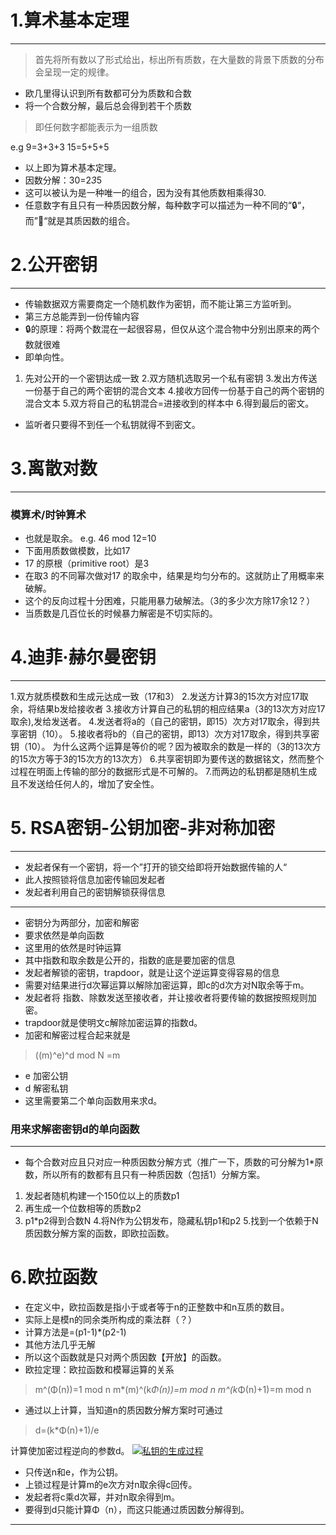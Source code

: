 # 1.算术基本定理
-------

> 首先将所有数以了形式给出，标出所有质数，在大量数的背景下质数的分布会呈现一定的规律。

- 欧几里得认识到所有数都可分为质数和合数
- 将一个合数分解，最后总会得到若干个质数

>即任何数字都能表示为一组质数

e.g 9=3+3+3
15=5+5+5
- 以上即为算术基本定理。
- 因数分解：30=2*3*5
- 这可以被认为是一种唯一的组合，因为没有其他质数相乘得30.
- 任意数字有且只有一种质因数分解，每种数字可以描述为一种不同的“🔒“，而”🔑“就是其质因数的组合。

# 2.公开密钥
---
- 传输数据双方需要商定一个随机数作为密钥，而不能让第三方监听到。
-  第三方总能弄到一份传输内容
- 🔒的原理：将两个数混在一起很容易，但仅从这个混合物中分别出原来的两个数就很难
- 即单向性。

1. 先对公开的一个密钥达成一致
2.双方随机选取另一个私有密钥
3.发出方传送一份基于自己的两个密钥的混合文本
4.接收方回传一份基于自己的两个密钥的混合文本
5.双方将自己的私钥混合=进接收到的样本中
6.得到最后的密文。

- 监听者只要得不到任一个私钥就得不到密文。

# 3.离散对数
---
### 模算术/时钟算术
- 也就是取余。
e.g. 46 mod 12=10
- 下面用质数做模数，比如17
- 17 的原根（primitive root）是3
- 在取3 的不同幂次做对17 的取余中，结果是均匀分布的。这就防止了用概率来破解。
- 这个的反向过程十分困难，只能用暴力破解法。（3的多少次方除17余12？）
- 当质数是几百位长的时候暴力解密是不切实际的。

# 4.迪菲·赫尔曼密钥
---
1.双方就质模数和生成元达成一致（17和3）
2.发送方计算3的15次方对应17取余，将结果b发给接收者
3.接收方计算自己的私钥的相应结果a（3的13次方对应17取余),发给发送者。
4.发送者将a的（自己的密钥，即15）次方对17取余，得到共享密钥（10）。
5.接收者将b的（自己的密钥，即13）次方对17取余，得到共享密钥（10）。
为什么这两个运算是等价的呢？因为被取余的数是一样的（3的13次方的15次方等于3的15次方的13次方）
6.共享密钥即为要传送的数据铭文，然而整个过程在明面上传输的部分的数据形式是不可解的。
7.而两边的私钥都是随机生成且不发送给任何人的，增加了安全性。
# 5. RSA密钥-公钥加密-非对称加密
----
- 发起者保有一个密钥，将一个”打开的锁交给即将开始数据传输的人“
- 此人按照锁将信息加密传输回发起者
- 发起者利用自己的密钥解锁获得信息
------
- 密钥分为两部分，加密和解密
- 要求依然是单向函数
- 这里用的依然是时钟运算
- 其中指数和取余数是公开的，指数的底是要加密的信息
- 发起者解锁的密钥，trapdoor，就是让这个逆运算变得容易的信息
-  需要对结果进行d次幂运算以解除加密运算，即c的d次方对N取余等于m。
- 发起者将 指数、除数发送至接收者，并让接收者将要传输的数据按照规则加密。
- trapdoor就是使明文c解除加密运算的指数d。
- 加密和解密过程合起来就是
> ((m)^e)^d mod N =m

- e 加密公钥
- d 解密私钥
- 这里需要第二个单向函数用来求d。
### 用来求解密密钥d的单向函数
---
- 每个合数对应且只对应一种质因数分解方式（推广一下，质数的可分解为1*原数，所以所有的数都有且只有一种质因数（包括1）分解方案。
1. 发起者随机构建一个150位以上的质数p1
2. 再生成一个位数相等的质数p2
3. p1*p2得到合数N
4.将N作为公钥发布，隐藏私钥p1和p2
5.找到一个依赖于N质因数分解方案的函数，即欧拉函数。
# 6.欧拉函数
- 在定义中，欧拉函数是指小于或者等于n的正整数中和n互质的数目。
- 实际上是模n的同余类所构成的乘法群（？）
- 计算方法是=(p1-1)*(p2-1)
- 其他方法几乎无解
- 所以这个函数就是只对两个质因数【开放】的函数。
- 欧拉定理：欧拉函数和模幂运算的关系
> m^(Φ(n))=1 mod n
> m*(m)^(k*Φ(n))=m mod n
> m^(k*Φ(n)+1)=m mod n

- 通过以上计算，当知道n的质因数分解方案时可通过
> d=(k*Φ(n)+1)/e

计算使加密过程逆向的参数d。
[![私钥的生成过程](https://s1.ax1x.com/2018/10/03/i3DFYQ.png)](https://imgchr.com/i/i3DFYQ)
- 只传送n和e，作为公钥。
- 上锁过程是计算m的e次方对n取余得c回传。
- 发起者将c乘d次幂，并对n取余得到m。
- 要得到d只能计算Φ（n），而这只能通过质因数分解得到。
---

